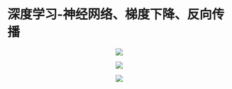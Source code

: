 # 深度学习-神经网络、梯度下降、反向传播
<p align="center">
  <img src="https://github.com/yunhao1996/100_ML_Day3/blob/master/微信图片_20190417210717.png">
</p> 

<p align="center">
  <img src="https://github.com/yunhao1996/100_ML_Day3/blob/master/微信图片_20190417210717.png">
</p> 

<p align="center">
  <img src="https://github.com/yunhao1996/100_ML_Day3/blob/master/微信图片_20190417210717.png">
</p> 

